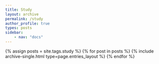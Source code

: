 ```yaml
---
title: Study
layout: archive
permalink: /study
author_profile: true
types: posts
sidebar:
    - nav: "docs"
---
```


{% assign posts = site.tags.study %}
{% for post in posts %}
    {% include archive-single.html type=page.entries_layout %}
{% endfor %}